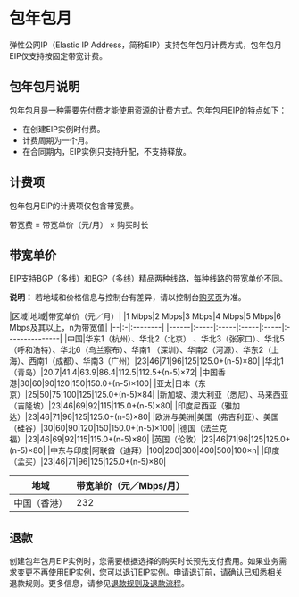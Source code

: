 # 包年包月

弹性公网IP（Elastic IP Address，简称EIP）支持包年包月计费方式，包年包月EIP仅支持按固定带宽计费。

## 包年包月说明

包年包月是一种需要先付费才能使用资源的计费方式。包年包月EIP的特点如下：

-   在创建EIP实例时付费。
-   计费周期为一个月。
-   在合同期内，EIP实例只支持升配，不支持释放。

## 计费项

包年包月EIP的计费项仅包含带宽费。

带宽费 = 带宽单价（元/月） × 购买时长

## 带宽单价

EIP支持BGP（多线）和BGP（多线）精品两种线路，每种线路的带宽单价不同。

**说明：** 若地域和价格信息与控制台有差异，请以控制台[购买页](https://common-buy.aliyun.com/?commodityCode=eip_pre&spm=5176.21155767.commonbuy2container.eip_ZjqTabLinks_0.319a778bULuwMB&regionId=cn-hangzhou-dg-a01#/buy)为准。

|区域|地域|带宽单价（元／月）|
|1 Mbps|2 Mbps|3 Mbps|4 Mbps|5 Mbps|6 Mbps及其以上，n为带宽值|
|--|:-|:--------|
|------|:-----|:-----|:-----|:-----|:---------------|
|中国|华东1（杭州）、华北2（北京） 、华北3（张家口）、华北5（呼和浩特）、华北6（乌兰察布）、华南1 （深圳）、华南2（河源）、华东2（上海）、西南1（成都）、华南3（广州）|23|46|71|96|125|125.0+\(n-5\)×80|
|华北1 （青岛）|20.7|41.4|63.9|86.4|112.5|112.5+\(n-5\)×72|
|中国香港|30|60|90|120|150|150.0+\(n-5\)×100|
|亚太|日本（东京）|25|50|75|100|125|125.0+\(n-5\)×84|
|新加坡、澳大利亚（悉尼）、马来西亚（吉隆坡）|23|46|69|92|115|115.0+\(n-5\)×80|
|印度尼西亚（雅加达）|23|46|71|96|125|125.0+\(n-5\)×80|
|欧洲与美洲|美国（弗吉利亚）、美国（硅谷）|30|60|90|120|150|150.0+\(n-5\)×100|
|德国（法兰克福）|23|46|69|92|115|115.0+\(n-5\)×80|
|英国（伦敦）|23|46|71|96|125|125.0+\(n-5\)×80|
|中东与印度|阿联酋（迪拜）|100|200|300|400|500|100×n|
|印度（孟买）|23|46|71|96|125|125.0+\(n-5\)×80|

|地域|带宽单价（元／Mbps/月）|
|--|--------------|
|中国（香港）|232|

## 退款

创建包年包月EIP实例时，您需要根据选择的购买时长预先支付费用。如果业务需求变更不再使用EIP实例，您可以退订EIP实例。申请退订前，请确认已知悉相关退款规则。更多信息，请参见[退款规则及退款流程](https://help.aliyun.com/knowledge_detail/37096.html)。

